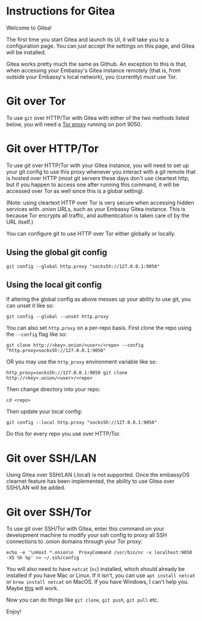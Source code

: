 # Instructions for Gitea

Welcome to Gitea!

The first time you start Gitea and launch its UI, it will take you to a
configuration page. You can just accept the settings on this page, and Gitea
will be installed.

Gitea works pretty much the same as Github. An exception to this is that, when
accessing your Embassy's Gitea instance remotely (that is, from outside your
Embassy's local network), you (currently) _must_ use Tor.

# Git over Tor

To use `git` over HTTP/Tor with Gitea with either of the two methods listed
below, you will need a
[Tor proxy](https://start9.com/latest/user-manual/connecting/connecting-tor/tor-os/index)
running on port 9050.

# Git over HTTP/Tor

To use git over HTTP/Tor with your Gitea instance, you will need to set up your
git config to use this proxy whenever you interact with a git remote that is
hosted over HTTP (most git servers these days don't use cleartext http, but if
you happen to access one after running this command, it will be accessed over
Tor as well since this is a global setting).

(Note: using cleartext HTTP over Tor is very secure when accessing hidden
services with .onion URLs, such as your Embassy Gitea instance. This is because
Tor encrypts all traffic, and authentication is taken care of by the URL
itself.)

You can configure git to use HTTP over Tor either globally or locally.

## Using the global git config

```
git config --global http.proxy "socks5h://127.0.0.1:9050"
```

## Using the local git config

If altering the global config as above messes up your ability to use git, you
can unset it like so:

```
git config --global --unset http.proxy
```

You can also set `http.proxy` on a per-repo basis. First clone the repo using
the `--config` flag like so:

```
git clone http://<key>.onion/<user>/<repo> --config "http.proxy=socks5h://127.0.0.1:9050"
```

OR you may use the `http_proxy` environment variable like so:

```
http_proxy=socks5h://127.0.0.1:9050 git clone http://<key>.onion/<user>/<repo>
```

Then change directory into your repo:

```
cd <repo>
```

Then update your local config:

```
git config --local http.proxy "socks5h://127.0.0.1:9050"
```

Do this for every repo you use over HTTP/Tor.

# Git over SSH/LAN

Using Gitea over SSH/LAN (.local) is not supported. Once the embassyOS clearnet
feature has been implemented, the ability to use Gitea over SSH/LAN will be
added.

# Git over SSH/Tor

To use git over SSH/Tor with Gitea, enter this command on your development
machine to modify your ssh config to proxy all SSH connections to .onion domains
through your Tor proxy:

```
echo -e '\nHost *.onion\n  ProxyCommand /usr/bin/nc -x localhost:9050 -X5 %h %p' >> ~/.ssh/config
```

You will also need to have `netcat` (`nc`) installed, which should already be
installed if you have Mac or Linux. If it isn't, you can use
`apt install netcat` or `brew install netcat` on MacOS. If you have Windows, I
can't help you. Maybe
[this](https://www.configserverfirewall.com/windows-10/netcat-windows/) will
work.

Now you can do things like `git clone`, `git push`, `git pull` etc.

Enjoy!
